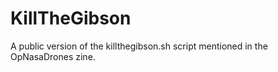 # KillTheGibson
A public version of the killthegibson.sh script mentioned in the OpNasaDrones zine.
